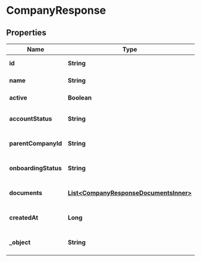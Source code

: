 

# CompanyResponse


## Properties

| Name | Type | Description | Notes |
|------------ | ------------- | ------------- | -------------|
|**id** | **String** | The unique identifier for the company. |  |
|**name** | **String** | The name of the company. |  |
|**active** | **Boolean** | Indicates if the company is active. |  |
|**accountStatus** | **String** | The current status of the company&#39;s account. |  |
|**parentCompanyId** | **String** | The identifier of the parent company, if any. |  [optional] |
|**onboardingStatus** | **String** | The current status of the company&#39;s onboarding process. |  |
|**documents** | [**List&lt;CompanyResponseDocumentsInner&gt;**](CompanyResponseDocumentsInner.md) | A list of documents related to the company. |  |
|**createdAt** | **Long** | Timestamp of when the company was created. |  |
|**_object** | **String** | The type of object, typically \&quot;company\&quot;. |  |



